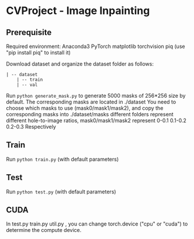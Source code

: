 # CVProject - Image Inpainting

## Prerequisite

Required environment:
    Anaconda3
    PyTorch
    matplotlib
    torchvision
    piq (use "pip install piq" to install it)

Download dataset and organize the dataset folder as follows:
```
| -- dataset
    | -- train
    | -- val
```

Run `python generate_mask.py` to generate 5000 masks of 256*256 size by default. The corresponding masks are located in ./dataset
You need to choose which masks to use (mask0/mask1/mask2), and copy the corresponding masks into ./dataset/masks
different folders represent different hole-to-image ratios, mask0/mask1/mask2 represent 0-0.1 0.1-0.2 0.2-0.3 Respectively

## Train

Run `python train.py` (with default parameters)

## Test

Run `python test.py` (with default parameters)

## CUDA

In test.py train.py util.py , you can change torch.device ("cpu" or "cuda") to determine the compute device.
